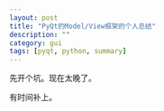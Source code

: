 ```yaml
---
layout: post
title: "PyQt的Model/View框架的个人总结"
description: ""
category: gui
tags: [pyqt, python, summary]
---
```


先开个坑。现在太晚了。

有时间补上。


